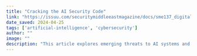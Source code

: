 ```yaml
---
title: "Cracking the AI Security Code"
link: "https://issuu.com/securitymiddleeastmagazine/docs/sme137_digital/52"
date_saved: 2024-04-25
tags: ['artificial-intelligence', 'cybersecurity']
author: ""
image: ""
description: "This article explores emerging threats to AI systems and how security leaders can proactively manage those challenges with ethical and strategic frameworks."
---
```


